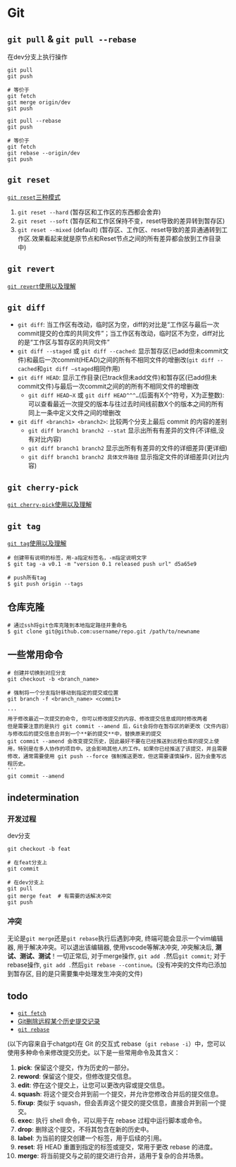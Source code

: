 # Git

## `git pull` & `git pull --rebase`

在dev分支上执行操作

```
git pull
git push

# 等价于
git fetch
git merge origin/dev
git push
```

```
git pull --rebase
git push

# 等价于
git fetch
git rebase --origin/dev
git push
```

## `git reset`

[`git reset`三种模式](https://www.jianshu.com/p/c2ec5f06cf1a)

1. `git reset --hard` (暂存区和工作区的东西都会舍弃)
2. `git reset --soft` (暂存区和工作区保持不变，reset导致的差异转到暂存区)
3. `git reset --mixed` (default) (暂存区、工作区、reset导致的差异通通转到工作区.效果看起来就是原节点和Reset节点之间的所有差异都会放到工作目录中)

## `git revert`

[`git revert`使用以及理解](https://blog.csdn.net/allanGold/article/details/111372750)

## `git diff`

- `git diff`: 当工作区有改动，临时区为空，diff的对比是“工作区与最后一次commit提交的仓库的共同文件”；当工作区有改动，临时区不为空，diff对比的是“工作区与暂存区的共同文件”
- `git diff --staged` 或 `git diff --cached`: 显示暂存区(已add但未commit文件)和最后一次commit(HEAD)之间的所有不相同文件的增删改(`git diff --cached`和`git diff –staged`相同作用)
- `git diff HEAD`: 显示工作目录(已track但未add文件)和暂存区(已add但未commit文件)与最后一次commit之间的的所有不相同文件的增删改
  - `git diff HEAD~X` 或 `git diff HEAD^^^…`(后面有X个^符号，X为正整数):可以查看最近一次提交的版本与往过去时间线前数X个的版本之间的所有同上一条中定义文件之间的增删改
- `git diff <branch1> <branch2>`: 比较两个分支上最后 commit 的内容的差别
  - `git diff branch1 branch2 --stat`    显示出所有有差异的文件(不详细,没有对比内容)
  - `git diff branch1 branch2`              显示出所有有差异的文件的详细差异(更详细)
  - `git diff branch1 branch2 具体文件路径` 显示指定文件的详细差异(对比内容)

## `git cherry-pick`

[`git cherry-pick`使用以及理解](https://www.ruanyifeng.com/blog/2020/04/git-cherry-pick.html)

## `git tag`

[`git tag`使用以及理解](https://blog.csdn.net/QH_JAVA/article/details/77979622)

```
# 创建带有说明的标签，用-a指定标签名，-m指定说明文字
$ git tag -a v0.1 -m "version 0.1 released push url" d5a65e9

# push所有tag
$ git push origin --tags
```

## 仓库克隆

```
# 通过ssh将git仓库克隆到本地指定路径并重命名
$ git clone git@github.com:username/repo.git /path/to/newname
```

## 一些常用命令
```
# 创建并切换到对应分支
git checkout -b <branch_name>

# 强制将一个分支指针移动到指定的提交或位置
git branch -f <branch_name> <commit>

'''
用于修改最近一次提交的命令, 你可以修改提交的内容、修改提交信息或同时修改两者
但是需要注意的是执行 git commit --amend 后，Git会将你在暂存区的新更改（文件内容）与修改后的提交信息合并到一个**新的提交**中，替换原来的提交
git commit --amend 会改变提交历史，因此最好不要在已经推送到远程仓库的提交上使用，特别是在多人协作的项目中。这会影响其他人的工作。如果你已经推送了该提交，并且需要修改，通常需要使用 git push --force 强制推送更改，但这需要谨慎操作，因为会重写远程历史。
'''
git commit --amend
```

## indetermination

### 开发过程

dev分支

```
git checkout -b feat

# 在feat分支上
git commit

# 在dev分支上
git pull
git merge feat  # 有需要的话解决冲突
git push
```

### 冲突
无论是`git merge`还是`git rebase`执行后遇到冲突, 终端可能会显示一个vim编辑器, 用于解决冲突。可以退出该编辑器, 使用vscode等解决冲突, 冲突解决后, **测试、测试、测试**！一切正常后, 对于merge操作, `git add .`然后`git commit`; 对于rebase操作, `git add .`然后`git rebase --continue`。(没有冲突的文件均已添加到暂存区, 目的是只需要集中处理发生冲突的文件)

## todo

- [`git fetch`](https://www.yiibai.com/git/git_fetch.html)
- [Git删除远程某个历史提交记录](https://www.jianshu.com/p/18b5cbc3e702)
- [`git rebase`](https://lvan-zhang.blog.csdn.net/article/details/128848133?spm=1001.2101.3001.6650.2&utm_medium=distribute.pc_relevant.none-task-blog-2%7Edefault%7ECTRLIST%7ERate-2-128848133-blog-106479779.235%5Ev43%5Epc_blog_bottom_relevance_base9&depth_1-utm_source=distribute.pc_relevant.none-task-blog-2%7Edefault%7ECTRLIST%7ERate-2-128848133-blog-106479779.235%5Ev43%5Epc_blog_bottom_relevance_base9&utm_relevant_index=1)


(以下内容来自于chatgpt)在 Git 的交互式 rebase（`git rebase -i`）中，您可以使用多种命令来修改提交历史。以下是一些常用命令及其含义：
  1. **pick**: 保留这个提交，作为历史的一部分。
  2. **reword**: 保留这个提交，但修改提交信息。
  3. **edit**: 停在这个提交上，让您可以更改内容或提交信息。
  4. **squash**: 将这个提交合并到前一个提交，并允许您修改合并后的提交信息。
  5. **fixup**: 类似于 squash，但会丢弃这个提交的提交信息，直接合并到前一个提交。
  6. **exec**: 执行 shell 命令，可以用于在 rebase 过程中运行脚本或命令。
  7. **drop**: 删除这个提交，不将其包含在新的历史中。
  8. **label**: 为当前的提交创建一个标签，用于后续的引用。
  9. **reset**: 将 HEAD 重置到指定的标签或提交，常用于更改 rebase 的进度。
  10. **merge**: 将当前提交与之前的提交进行合并，适用于复杂的合并场景。